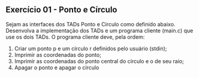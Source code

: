 ## Exercício 01 - Ponto e Círculo

Sejam as interfaces dos TADs Ponto e Circulo como definido abaixo. Desenvolva a
implementação dos TADs e um programa cliente (main.c) que use os dois TADs. O
programa cliente deve, pela ordem:
1. Criar um ponto p e um círculo r definidos pelo usuário (stdin);
2. Imprimir as coordenadas do ponto;
3. Imprimir as coordenadas do ponto central do círculo e o de seu raio;
4. Apagar o ponto e apagar o círculo
